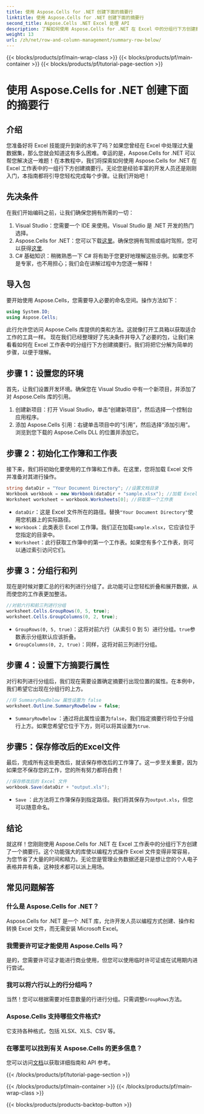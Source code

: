 ```yaml
---
title: 使用 Aspose.Cells for .NET 创建下面的摘要行
linktitle: 使用 Aspose.Cells for .NET 创建下面的摘要行
second_title: Aspose.Cells .NET Excel 处理 API
description: 了解如何使用 Aspose.Cells for .NET 在 Excel 中的分组行下方创建摘要行。包含分步指南。
weight: 13
url: /zh/net/row-and-column-management/summary-row-below/
---
```


{{< blocks/products/pf/main-wrap-class >}}
{{< blocks/products/pf/main-container >}}
{{< blocks/products/pf/tutorial-page-section >}}

# 使用 Aspose.Cells for .NET 创建下面的摘要行

## 介绍
您准备好将 Excel 技能提升到新的水平了吗？如果您曾经在 Excel 中处理过大量数据集，那么您就会知道这有多么困难。幸运的是，Aspose.Cells for .NET 可以帮您解决这一难题！在本教程中，我们将探索如何使用 Aspose.Cells for .NET 在 Excel 工作表中的一组行下方创建摘要行。无论您是经验丰富的开发人员还是刚刚入门，本指南都将引导您轻松完成每个步骤。让我们开始吧！
## 先决条件
在我们开始编码之前，让我们确保您拥有所需的一切：
1. Visual Studio：您需要一个 IDE 来使用。Visual Studio 是 .NET 开发的热门选择。
2.  Aspose.Cells for .NET：您可以下载[这里](https://releases.aspose.com/cells/net/)。确保您拥有驾照或临时驾照，您可以获得[这里](https://purchase.aspose.com/temporary-license/).
3. C# 基础知识：稍微熟悉一下 C# 将有助于您更好地理解这些示例。如果您不是专家，也不用担心；我们会在讲解过程中为您逐一解释！
## 导入包
要开始使用 Aspose.Cells，您需要导入必要的命名空间。操作方法如下：
```csharp
using System.IO;
using Aspose.Cells;
```
此行允许您访问 Aspose.Cells 库提供的类和方法。这就像打开工具箱以获取适合工作的工具一样。 
现在我们已经整理好了先决条件并导入了必要的包，让我们来看看如何在 Excel 工作表中的分组行下方创建摘要行。我们将把它分解为简单的步骤，以便于理解。
## 步骤 1：设置您的环境
首先，让我们设置开发环境。确保您在 Visual Studio 中有一个新项目，并添加了对 Aspose.Cells 库的引用。
1. 创建新项目：打开 Visual Studio，单击“创建新项目”，然后选择一个控制台应用程序。
2. 添加 Aspose.Cells 引用：右键单击项目中的“引用”，然后选择“添加引用”。浏览到您下载的 Aspose.Cells DLL 的位置并添加它。
## 步骤 2：初始化工作簿和工作表
接下来，我们将初始化要使用的工作簿和工作表。在这里，您将加载 Excel 文件并准备对其进行操作。
```csharp
string dataDir = "Your Document Directory"; //设置文档目录
Workbook workbook = new Workbook(dataDir + "sample.xlsx"); //加载 Excel 文件
Worksheet worksheet = workbook.Worksheets[0]; //获取第一个工作表
```
- `dataDir`：这是 Excel 文件所在的路径。替换`"Your Document Directory"`使用您机器上的实际路径。
- `Workbook`：此类表示 Excel 工作簿。我们正在加载`sample.xlsx`，它应该位于您指定的目录中。
- `Worksheet`：此行获取工作簿中的第一个工作表。如果您有多个工作表，则可以通过索引访问它们。
## 步骤 3：分组行和列
现在是时候对要汇总的行和列进行分组了。此功能可让您轻松折叠和展开数据，从而使您的工作表更加整洁。
```csharp
//对前六行和前三列进行分组
worksheet.Cells.GroupRows(0, 5, true);
worksheet.Cells.GroupColumns(0, 2, true);
```
- `GroupRows(0, 5, true)`：这将对前六行（从索引 0 到 5）进行分组。`true`参数表示分组默认应该折叠。
- `GroupColumns(0, 2, true)`：同样，这将对前三列进行分组。
## 步骤 4：设置下方摘要行属性
对行和列进行分组后，我们现在需要设置确定摘要行出现位置的属性。在本例中，我们希望它出现在分组行的上方。
```csharp
//将 SummaryRowBelow 属性设置为 false
worksheet.Outline.SummaryRowBelow = false;
```
- `SummaryRowBelow` ：通过将此属性设置为`false`，我们指定摘要行将位于分组行上方。如果您希望它位于下方，则可以将其设置为`true`.
## 步骤5：保存修改后的Excel文件
最后，完成所有这些更改后，就该保存修改后的工作簿了。这一步至关重要，因为如果您不保存您的工作，您的所有努力都将白费！
```csharp
//保存修改后的 Excel 文件
workbook.Save(dataDir + "output.xls");
```
- `Save` ：此方法将工作簿保存到指定路径。我们将其保存为`output.xls`，但您可以随意命名。
## 结论
就这样！您刚刚使用 Aspose.Cells for .NET 在 Excel 工作表中的分组行下方创建了一个摘要行。这个功能强大的库使以编程方式操作 Excel 文件变得非常容易，为您节省了大量的时间和精力。无论您是管理业务数据还是只是想让您的个人电子表格井井有条，这种技术都可以派上用场。
## 常见问题解答
### 什么是 Aspose.Cells for .NET？  
Aspose.Cells for .NET 是一个 .NET 库，允许开发人员以编程方式创建、操作和转换 Excel 文件，而无需安装 Microsoft Excel。
### 我需要许可证才能使用 Aspose.Cells 吗？  
是的，您需要许可证才能进行商业使用，但您可以使用临时许可证或在试用期内进行尝试。
### 我可以将六行以上的行分组吗？  
当然！您可以根据需要对任意数量的行进行分组。只需调整`GroupRows`方法。
### Aspose.Cells 支持哪些文件格式?  
它支持各种格式，包括 XLSX、XLS、CSV 等。
### 在哪里可以找到有关 Aspose.Cells 的更多信息？  
您可以访问[文档](https://reference.aspose.com/cells/net/)以获取详细指南和 API 参考。

{{< /blocks/products/pf/tutorial-page-section >}}

{{< /blocks/products/pf/main-container >}}
{{< /blocks/products/pf/main-wrap-class >}}

{{< blocks/products/products-backtop-button >}}
